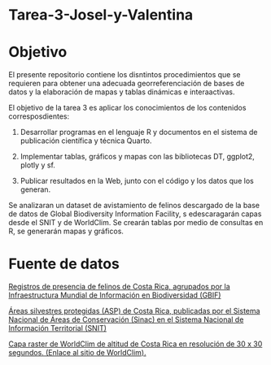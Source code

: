 # Tarea-3-Josel-y-Valentina

# Objetivo
El presente repositorio contiene los disntintos procedimientos que se requieren para obtener una adecuada georreferenciación de bases de datos y la elaboración de mapas y tablas dinámicas e interaactivas.

El objetivo de la tarea 3 es aplicar los conocimientos de los contenidos corresposdientes:

1.  Desarrollar programas en el lenguaje R y documentos en el sistema de publicación científica y técnica Quarto.

2.  Implementar tablas, gráficos y mapas con las bibliotecas DT, ggplot2, plotly y sf.

3.  Publicar resultados en la Web, junto con el código y los datos que los generan.

Se analizaran un dataset de avistamiento de felinos descargado de la base de datos de Global Biodiversity Information Facility, s edescaragarán capas desde el SNIT y de WorldClim. Se crearán tablas por medio de consultas en R, se generarán mapas y gráficos.

# Fuente de datos

[Registros de presencia de felinos de Costa Rica, agrupados por la Infraestructura Mundial de Información en Biodiversidad (GBIF)](https://www.gbif.org/occurrence/download/0141580-220831081235567)

[Áreas silvestres protegidas (ASP) de Costa Rica, publicadas por el Sistema Nacional de Áreas de Conservación (Sinac) en el Sistema Nacional de Información Territorial (SNIT)](https://www.snitcr.go.cr/ico_servicios_ogc_info?k=bm9kbzo6NDA=&nombre=SINAC)

[Capa raster de WorldClim de altitud de Costa Rica en resolución de 30 x 30 segundos. (Enlace al sitio de WorldClim).](https://www.worldclim.org/)
